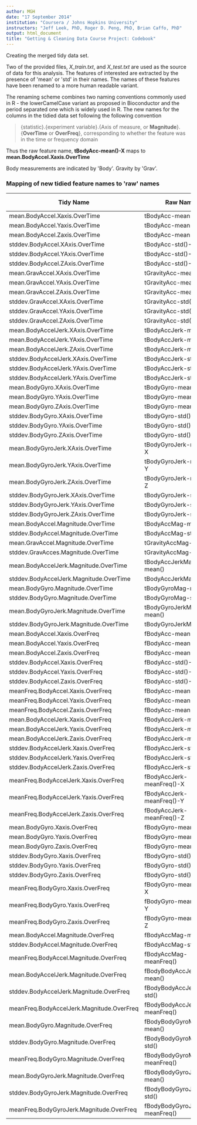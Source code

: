 ```yaml
---
author: MGH
date: "17 September 2014"
institution: "Coursera / Johns Hopkins University"
instructors: "Jeff Leek, PhD, Roger D. Peng, PhD, Brian Caffo, PhD"
output: html_document
title: "Getting & Cleaning Data Course Project: Codebook"
---
```


Creating the merged tidy data set.

Two of the provided files, *X_train.txt*, and *X_test.txt* are used as the source of data for this analysis. The features of interested are extracted by the presence of 'mean' or 'std' in their names. The names of these features have been renamed to a more human readable variant. 

The renaming scheme combines two naming conventions commonly used in R - the lowerCamelCase variant as proposed in Bioconductor and the period separated one which is widely used in R. The new names for the columns in the tidied data set following the following convention

> {statistic}.{experiment variable}.{Axis of measure, or **Magnitude**}.{**OverTime** or **OverFreq**}, corresponding to whether the feature was in the time or frequency domain
 
Thus the raw feature name, **tBodyAcc-mean()-X** maps to **mean.BodyAccel.Xaxis.OverTime**
 
Body measurements are indicated by 'Body'. Gravity by 'Grav'. 

### Mapping of new tidied feature names to 'raw' names
Tidy Name                                   |	Raw Name                        | Meas. Domain  |
--------------------------------------------|-----------------------------------|---------------|
mean.BodyAccel.Xaxis.OverTime	            |	tBodyAcc-mean()-X               |   Time        |
mean.BodyAccel.Yaxis.OverTime	            |	tBodyAcc-mean()-Y               |   Time        |
mean.BodyAccel.Zaxis.OverTime           	|	tBodyAcc-mean()-Z               |   Time        |
stddev.BodyAccel.XAxis.OverTime	            |	tBodyAcc-std()-X                |   Time        |
stddev.BodyAccel.YAxis.OverTime	            |	tBodyAcc-std()-Y                |   Time        |
stddev.BodyAccel.ZAxis.OverTime	            |	tBodyAcc-std()-Z                |   Time        |
mean.GravAccel.XAxis.OverTime           	|	tGravityAcc-mean()-X            |   Time        |
mean.GravAccel.YAxis.OverTime           	|	tGravityAcc-mean()-Y            |   Time        |
mean.GravAccel.ZAxis.OverTime           	|	tGravityAcc-mean()-Z            |   Time        |
stddev.GravAccel.XAxis.OverTime         	|	tGravityAcc-std()-X             |   Time        |
stddev.GravAccel.YAxis.OverTime	            |	tGravityAcc-std()-Y             |   Time        |
stddev.GravAccel.ZAxis.OverTime	            |	tGravityAcc-std()-Z             |   Time        |
mean.BodyAccelJerk.XAxis.OverTime        	|	tBodyAccJerk-mean()-X           |   Time        |
mean.BodyAccelJerk.YAxis.OverTime       	|	tBodyAccJerk-mean()-Y           |   Time        |
mean.BodyAccelJerk.ZAxis.OverTime       	|	tBodyAccJerk-mean()-Z           |   Time        |
stddev.BodyAccelJerk.XAxis.OverTime	        |	tBodyAccJerk-std()-X            |   Time        |
stddev.BodyAccelJerk.YAxis.OverTime	        |	tBodyAccJerk-std()-Y            |   Time        |
stddev.BodyAccelJerk.YAxis.OverTime	        |	tBodyAccJerk-std()-Z            |   Time        |
mean.BodyGyro.XAxis.OverTime            	|	tBodyGyro-mean()-X              |   Time        |
mean.BodyGyro.YAxis.OverTime              	|	tBodyGyro-mean()-Y              |   Time        |
mean.BodyGyro.ZAxis.OverTime            	|	tBodyGyro-mean()-Z              |   Time        |
stddev.BodyGyro.XAxis.OverTime          	|	tBodyGyro-std()-X               |   Time        |
stddev.BodyGyro.YAxis.OverTime          	|	tBodyGyro-std()-Y               |   Time        |
stddev.BodyGyro.ZAxis.OverTime          	|	tBodyGyro-std()-Z               |   Time        |
mean.BodyGyroJerk.XAxis.OverTime        	|	tBodyGyroJerk-mean()-X          |   Time        |
mean.BodyGyroJerk.YAxis.OverTime        	|	tBodyGyroJerk-mean()-Y          |   Time        |
mean.BodyGyroJerk.ZAxis.OverTime        	|	tBodyGyroJerk-mean()-Z          |   Time        |
stddev.BodyGyroJerk.XAxis.OverTime      	|	tBodyGyroJerk-std()-X           |   Time        |
stddev.BodyGyroJerk.YAxis.OverTime      	|	tBodyGyroJerk-std()-Y           |   Time        |
stddev.BodyGyroJerk.ZAxis.OverTime	        |	tBodyGyroJerk-std()-Z           |   Time        |
mean.BodyAccel.Magnitude.OverTime	        |	tBodyAccMag-mean()              |   Time        |
stddev.BodyAccel.Magnitude.OverTime	        |	tBodyAccMag-std()               |   Time        |
mean.GravAccel.Magnitude.OverTime   	    |	tGravityAccMag-mean()           |   Time        |
stddev.GravAcces.Magnitude.OverTime     	|	tGravityAccMag-std()            |   Time        |
mean.BodyAccelJerk.Magnitude.OverTime    	|	tBodyAccJerkMag-mean()          |   Time        |
stddev.BodyAccelJerk.Magnitude.OverTime	    |	tBodyAccJerkMag-std()           |   Time        |
mean.BodyGyro.Magnitude.OverTime        	|	tBodyGyroMag-mean()             |   Time        |
stddev.BodyGyro.Magnitude.OverTime      	|	tBodyGyroMag-std()              |   Time        |
mean.BodyGyroJerk.Magnitude.OverTime	    |	tBodyGyroJerkMag-mean()         |   Time        |
stddev.BodyGyroJerk.Magnitude.OverTime	    |	tBodyGyroJerkMag-std()          |   Time        |
mean.BodyAccel.Xaxis.OverFreq	            |	fBodyAcc-mean()-X               |   Frequency   |
mean.BodyAccel.Yaxis.OverFreq	            |	fBodyAcc-mean()-Y               |   Frequency   |
mean.BodyAccel.Zaxis.OverFreq	            |	fBodyAcc-mean()-Z               |   Frequency   |
stddev.BodyAccel.Xaxis.OverFreq	            |	fBodyAcc-std()-X                |   Frequency   |
stddev.BodyAccel.Yaxis.OverFreq	            |	fBodyAcc-std()-Y                |   Frequency   |
stddev.BodyAccel.Zaxis.OverFreq	            |	fBodyAcc-std()-Z                |   Frequency   |
meanFreq.BodyAccel.Xaxis.OverFreq	        |	fBodyAcc-meanFreq()-X           |   Frequency   |
meanFreq.BodyAccel.Yaxis.OverFreq	        |	fBodyAcc-meanFreq()-Y           |   Frequency   |
meanFreq.BodyAccel.Zaxis.OverFreq	        |	fBodyAcc-meanFreq()-Z           |   Frequency   |
mean.BodyAccelJerk.Xaxis.OverFreq	        |	fBodyAccJerk-mean()-X           |   Frequency   |
mean.BodyAccelJerk.Yaxis.OverFreq	        |	fBodyAccJerk-mean()-Y           |   Frequency   |
mean.BodyAccelJerk.Zaxis.OverFreq	        |	fBodyAccJerk-mean()-Z           |   Frequency   |
stddev.BodyAccelJerk.Xaxis.OverFreq	        |	fBodyAccJerk-std()-X            |   Frequency   |
stddev.BodyAccelJerk.Yaxis.OverFreq	        |	fBodyAccJerk-std()-Y            |   Frequency   |
stddev.BodyAccelJerk.Zaxis.OverFreq	        |	fBodyAccJerk-std()-Z            |   Frequency   |
meanFreq.BodyAccelJerk.Xaxis.OverFreq	    |	fBodyAccJerk-meanFreq()-X       |   Frequency   |
meanFreq.BodyAccelJerk.Yaxis.OverFreq	    |	fBodyAccJerk-meanFreq()-Y       |   Frequency   |
meanFreq.BodyAccelJerk.Zaxis.OverFreq   	|	fBodyAccJerk-meanFreq()-Z       |   Frequency   |
mean.BodyGyro.Xaxis.OverFreq	            |	fBodyGyro-mean()-X              |   Frequency   |
mean.BodyGyro.Yaxis.OverFreq	            |	fBodyGyro-mean()-Y              |   Frequency   |
mean.BodyGyro.Zaxis.OverFreq	            |	fBodyGyro-mean()-Z              |   Frequency   |
stddev.BodyGyro.Xaxis.OverFreq	            |	fBodyGyro-std()-X               |   Frequency   |
stddev.BodyGyro.Yaxis.OverFreq	            |	fBodyGyro-std()-Y               |   Frequency   |
stddev.BodyGyro.Zaxis.OverFreq	            |	fBodyGyro-std()-Z               |   Frequency   |
meanFreq.BodyGyro.Xaxis.OverFreq	        |	fBodyGyro-meanFreq()-X          |   Frequency   |
meanFreq.BodyGyro.Yaxis.OverFreq            |	fBodyGyro-meanFreq()-Y          |   Frequency   |
meanFreq.BodyGyro.Zaxis.OverFreq	        |	fBodyGyro-meanFreq()-Z          |   Frequency   |
mean.BodyAccel.Magnitude.OverFreq	        |	fBodyAccMag-mean()              |   Frequency   |
stddev.BodyAccel.Magnitude.OverFreq	        |	fBodyAccMag-std()               |   Frequency   |
meanFreq.BodyAccel.Magnitude.OverFreq	    |	fBodyAccMag-meanFreq()          |   Frequency   |
mean.BodyAccelJerk.Magnitude.OverFreq	    |	fBodyBodyAccJerkMag-mean()      |   Frequency   |
stddev.BodyAccelJerk.Magnitude.OverFreq	    |	fBodyBodyAccJerkMag-std()       |   Frequency   |
meanFreq.BodyAccelJerk.Magnitude.OverFreq	|	fBodyBodyAccJerkMag-meanFreq()  |   Frequency   |
mean.BodyGyro.Magnitude.OverFreq	        |	fBodyBodyGyroMag-mean()         |   Frequency   |
stddev.BodyGyro.Magnitude.OverFreq      	|	fBodyBodyGyroMag-std()          |   Frequency   |
meanFreq.BodyGyro.Magnitude.OverFreq	    |	fBodyBodyGyroMag-meanFreq()     |   Frequency   |
mean.BodyGyroJerk.Magnitude.OverFreq	    |	fBodyBodyGyroJerkMag-mean()     |   Frequency   |
stddev.BodyGyroJerk.Magnitude.OverFreq  	|	fBodyBodyGyroJerkMag-std()      |   Frequency   |
meanFreq.BodyGyroJerk.Magnitude.OverFreq	|	fBodyBodyGyroJerkMag-meanFreq() |   Frequency   |
